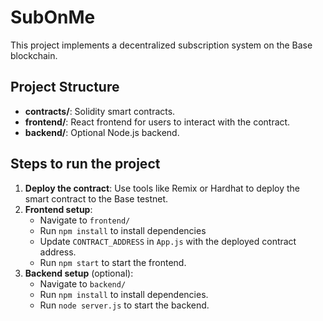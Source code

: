 # SubOnMe

This project implements a decentralized subscription system on the Base blockchain.

## Project Structure
- **contracts/**: Solidity smart contracts.
- **frontend/**: React frontend for users to interact with the contract.
- **backend/**: Optional Node.js backend.

## Steps to run the project

1. **Deploy the contract**: Use tools like Remix or Hardhat to deploy the smart contract to the Base testnet.
2. **Frontend setup**:
    - Navigate to `frontend/`
    - Run `npm install` to install dependencies
    - Update `CONTRACT_ADDRESS` in `App.js` with the deployed contract address.
    - Run `npm start` to start the frontend.
3. **Backend setup** (optional):
    - Navigate to `backend/`
    - Run `npm install` to install dependencies.
    - Run `node server.js` to start the backend.
